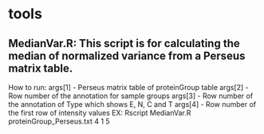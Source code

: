 # tools
## MedianVar.R: This script is for calculating the median of normalized variance from a Perseus matrix table.
How to run:
args[1] - Perseus matrix table of proteinGroup table
args[2] - Row number of the annotation for sample groups
args[3] - Row number of the annotation of Type which shows E, N, C and T
args[4] - Row number of the first row of intensity values
EX: Rscript MedianVar.R proteinGroup_Perseus.txt 4 1 5

